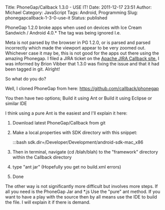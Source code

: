 Title: PhoneGap/Callback 1.3.0 - USE IT!
Date: 2011-12-17 23:51
Author: Michael
Category: JavaScript 
Tags: Android, Programming
Slug: phonegapcallback-1-3-0-use-it
Status: published

PhoneGap 1.2.0 broke apps when used on devices with Ice Cream Sandwich /
Android 4.0.* The <meta> tag was being ignored I.e.

Meta is not parsed by the browser in PG 1.2.0, or is parsed and parsed
incorrectly which made the viewport appear to be very zoomed out.
Whichever case it may be, this is not good for the apps out there using
the amazing Phonegap. I filed a JIRA ticket on the [Apache JIRA Callback
site.](https://issues.apache.org/jira/browse/CB-131) I was informed by
Brion Vibber that 1.3.0 was fixing the issue and that it had been tagged
in git. Alright!

So what do you do?

Well, I cloned PhoneGap from here: https://github.com/callback/phonegap

You then have two options; Build it using Ant or Build it using Eclipse
or similar IDE

I think using a pure Ant is the easiest and I'll explain it here:

1. Download latest PhoneGap/Callback from git  
2. Make a local.properties with SDK directory with this snippet:

    :::bash
    sdk.dir=/Developer/Development/android-sdk-mac_x86


3. Then in terminal, navigate (cd /blah/blah) to the "framework"
directory within the Callback directory  
4. type "ant jar" (Hopefully you get no build.xml errors)  
5. Done

The other way is not significantly more difficult but involves more
steps. If all you need is the PhoneGap Jar and *.js Use the "pure" ant
method. If you want to have a play with the source then by all means use
the IDE to build the file. I will explain it if there is demand.
